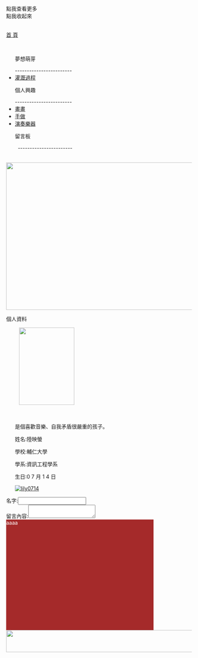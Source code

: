 <script src="https://ajax.googleapis.com/ajax/libs/jquery/3.2.1/jquery.min.js"></script>
<script type="text/javascript"> 
$(document).ready(function() { 
$(".categoryho").click(function(){
   $(".category").css({left:"-20px"});
   $(".categoryho").hide();
   $(".categoryhide").show();
});
$(".categoryhide").click(function(){
   $(".category").css({left:"-200px"});
   $(".categoryhide").hide();
   $(".categoryho").show();
});
$("#lily0714-github-io").hide();
});
</script>
 <link href="insidepage.css" rel="stylesheet" type="text/css" media="all"> 
<style>
#allmessage{
width:400px;
height:300px;
background-color:brown;
color:white;

}
</style>
   <body>
   <div class="categoryho">點我查看更多</div>
   <div class="categoryhide">點我收起來</div>
   <div class="category">
   <p id="cat_home"><a href="https://lily0714.github.io/">首 頁</a></p>
   <ul><p class="cat_item">夢想萌芽</p>
------------------------
   <li class="cat_inin"><a href="https://lily0714.github.io/dreamstory">灌溉過程</a></li>
   </ul>
   <ul><p class="cat_item">個人興趣</p>
   ------------------------
   <li class="cat_inin"><a href="https://lily0714.github.io/interest/draw">畫畫</a></li>
   <li class="cat_inin"><a href="https://lily0714.github.io/interest/diy">手做</a></li>
   <li class="cat_inin"><a href="https://lily0714.github.io/interest/music">演奏樂器</a></li>
   </ul>
   <ul><p class="cat_item">留言板</p>
   -----------------------
   </ul>
   </div>
   <div id="bantitle">
   <img id="banner" src="http://lily0714.github.io/20170424改.jpg" width="700" height="400">
  
   </div>
   <div id="WRAPPER">
      <div id="LSIDE">
          <div id="infor">
          <p class="infortitle">個人資料</p>
          <img class="ipic" src="http://lily0714.github.io/20170628.jpg" width="150" height="210">
          <ul><br>
          <p class="icontent">是個喜歡音樂、自我矛盾很嚴重的孩子。</p>
          <p class="icontent">姓名:陸映螢</p>
          <p class="icontent">學校:輔仁大學</p>
          <p class="icontent">學系:資訊工程學系</p>
          <p class="icontent">生日:0 7 月 1 4 日</p>
          <a href="https://github.com/lily0714" target="_blank"><img class="icon" src="https://lily0714.github.io/GitHub-Mark-32px.png" alt="lily0714"></a>
          </ul>
          </div>
      </div>
      <div id="CONTENT">
         <script>
                function show(){
               var date = new Date();
               var now = date.getYear()+"-"+date.getMonth()+"-"+date.getDate()+" "+
               date.getHours() + ':' + date.getMinutes() + ':' + date.getSeconds();
                $.post("https://script.google.com/macros/s/AKfycbzKTZf5r656DL1NC-qNN9nVGXcnRXw7hTZiksjgg5ZrpmZk4SA/exec, {
                        "time": now,
                        "name": document.getElementById("yourname").value,
                        "leavecon": document.getElementById("leavecon").value
                    },
                    function (data) {
                        document.write("--------------------------");
                        document.write("Result = "+data);
                        document.write("--------------------------");
                    });
                }
            </script>
         名字:<input id="yourname" type="text"><br>
         留言內容:<textarea id="leavecon" type="text"></textarea>
         <input id="time" type="hidden"name="tt" value="tt">
         <input id="submit" type="button" value="提交" onclick="store()">
         <div id="allmessage">
         aaaa
         </div>
      </div>   
   </div>
   <div id="FOOTER"> 
      <img src="http://lily0714.github.io/底.png" width="980" height="60">
   </div>
   </body>

